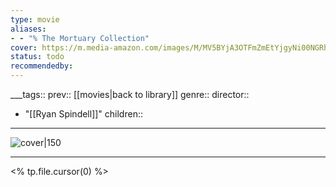 ```yaml
---
type: movie
aliases:
- - "% The Mortuary Collection"
cover: https://m.media-amazon.com/images/M/MV5BYjA3OTFmZmEtYjgyNi00NGRhLThkNWItODExYTM4ODE2YjVhXkEyXkFqcGc@._V1_SX300.jpg
status: todo
recommendedby:
---
```

___tags:: prev:: [[movies|back to library]]
genre::
director:: 
  - "[[Ryan Spindell]]"
children::
___
![cover|150](https://m.media-amazon.com/images/M/MV5BYjA3OTFmZmEtYjgyNi00NGRhLThkNWItODExYTM4ODE2YjVhXkEyXkFqcGc@._V1_SX300.jpg)
___
<% tp.file.cursor(0) %>
